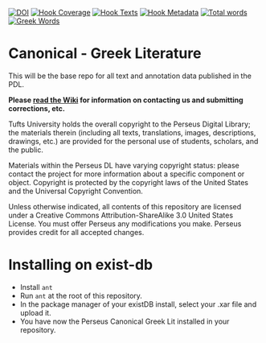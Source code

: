 [![DOI](https://zenodo.org/badge/DOI/10.5281/zenodo.596309.svg)](https://doi.org/10.5281/zenodo.596309)
[![Hook Coverage](http://ci.perseids.org/api/hook/v2.0/badges/PerseusDL/canonical-greekLit/coverage.svg)](http://ci.perseids.org/repo/PerseusDL/canonical-greekLit)
[![Hook Texts](http://ci.perseids.org/api/hook/v2.0/badges/PerseusDL/canonical-greekLit/texts.svg)](http://ci.perseids.org/repo/PerseusDL/canonical-greekLit)
[![Hook Metadata](http://ci.perseids.org/api/hook/v2.0/badges/PerseusDL/canonical-greekLit/metadata.svg)](http://ci.perseids.org/repo/PerseusDL/canonical-greekLit)
[![Total words](http://ci.perseids.org/api/hook/v2.0/badges/PerseusDL/canonical-greekLit/words.svg)](http://ci.perseids.org/repo/PerseusDL/canonical-greekLit)
[![Greek Words](http://ci.perseids.org/api/hook/v2.0/badges/PerseusDL/canonical-greekLit/words.svg?lang=grc)](http://ci.perseids.org/repo/PerseusDL/canonical-greekLit)


Canonical - Greek Literature
=========

This will be the base repo for all text and annotation data published in the PDL.

**Please [read the Wiki](https://github.com/PerseusDL/canonical-greekLit/wiki) for information on contacting us and submitting corrections, etc.**

Tufts University holds the overall copyright to the Perseus Digital Library; the materials therein 
(including all texts, translations, images, descriptions, drawings, etc.) are provided for the 
personal use of students, scholars, and the public. 

Materials within the Perseus DL have varying copyright status: please contact the project for more information 
about a specific component or object.  Copyright is protected by the copyright laws of the United States and 
the Universal Copyright Convention. 

Unless otherwise indicated, all contents of this repository are licensed under a 
Creative Commons Attribution-ShareAlike 3.0 United States License. You must  offer Perseus
any modifications you make. Perseus provides credit for all accepted changes.

# Installing on exist-db

- Install `ant`
- Run `ant` at the root of this repository.
- In the package manager of your existDB install, select your .xar file and upload it.
- You have now the Perseus Canonical Greek Lit installed in your repository.
